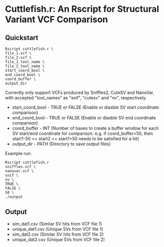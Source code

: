 # Cuttlefish.r: An Rscript for Structural Variant VCF Comparison

## Quickstart

```
Rscript cuttlefish.r \
file_1.vcf \
file_2.vcf \
file_1_tool_name \
file_2_tool_name \
start_coord_bool \
end_coord_bool \
coord_buffer \
output_dir
```

Currently only support VCFs produced by Sniffles2, CuteSV and NanoVar, with accepted "tool_names" as "snif", "cutesv" and "nv", respectively. 

- start_coord_bool - TRUE or FALSE (Enable or diasble SV start coordinate comparison)
- end_coord_bool - TRUE or FALSE (Enable or diasble SV end coordinate comparison)
- coord_buffer - INT (Number of bases to create a buffer window for each SV start/end coordinate for comparison. e.g. if coord_buffer=50, then start1-50 <= start2 <= start1+50 needs to be satisfied for a hit)
- output_dir - PATH (Directory to save output files)

Example run:
```
Rscript cuttlefish.r
sniffles.vcf \
nanovar.vcf \
snif \
nv \
TRUE \
FALSE \
50 \
./output
```

## Output
- sim_dat1.csv (Similar SV hits from VCF file 1)
- unique_dat1.csv (Unique SVs from VCF file 1)
- sim_dat2.csv (Similar SV hits from VCF file 2)
- unique_dat2.csv (Unique SVs from VCF file 2)
